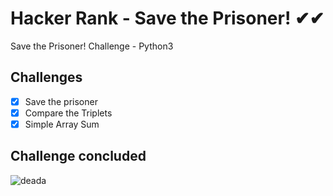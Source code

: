 # Hacker Rank - Save the Prisoner! ✔✔
Save the Prisoner! Challenge - Python3

## Challenges 

- [x] Save the prisoner
- [x] Compare the Triplets
- [x] Simple Array Sum

## Challenge concluded
![deada](https://user-images.githubusercontent.com/48387196/66087196-00318a80-e54d-11e9-9496-f5855b81616e.gif)
